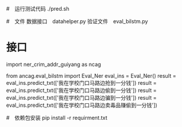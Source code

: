 #　运行测试代码
./pred.sh

#　文件
数据接口　datahelper.py 
验证文件　eval_bilstm.py

#  接口
import ner_crim_addr_guiyang as ncag


from ancag.eval_bilstm import Eval_Ner
eval_ins = Eval_Ner()
result = eval_ins.predict_txt(['我在学校门口马路边抢到一分钱'])
result = eval_ins.predict_txt(['我在学校门口马路边偷到一分钱'])
result = eval_ins.predict_txt(['我在学校门口马路边骗到一分钱'])
result = eval_ins.predict_txt(['我在学校门口马路边卖毒品赚偷到一分钱'])



#　依赖包安装
pip install -r requirment.txt

